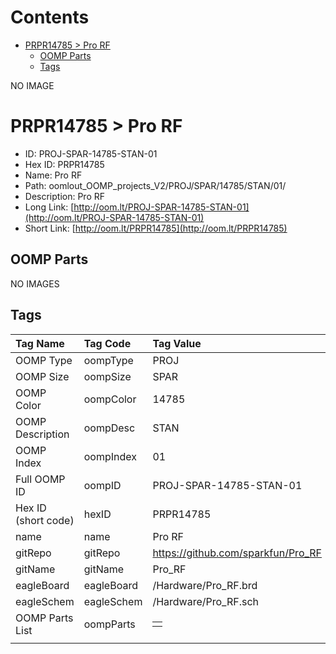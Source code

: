 



Contents
========

* [PRPR14785 > Pro RF](#prpr14785--pro-rf)
	* [OOMP Parts](#oomp-parts)
	* [Tags](#tags)
  
NO IMAGE  
# PRPR14785 > Pro RF

- ID: PROJ-SPAR-14785-STAN-01
- Hex ID: PRPR14785
- Name: Pro RF
- Path: oomlout_OOMP_projects_V2/PROJ/SPAR/14785/STAN/01/
- Description: Pro RF
- Long Link: [http://oom.lt/PROJ-SPAR-14785-STAN-01](http://oom.lt/PROJ-SPAR-14785-STAN-01)
- Short Link: [http://oom.lt/PRPR14785](http://oom.lt/PRPR14785)

## OOMP Parts
  
NO IMAGES  
## Tags
  

|Tag Name|Tag Code|Tag Value|
| :--- | :--- | :--- |
|OOMP Type|oompType|PROJ|
|OOMP Size|oompSize|SPAR|
|OOMP Color|oompColor|14785|
|OOMP Description|oompDesc|STAN|
|OOMP Index|oompIndex|01|
|Full OOMP ID|oompID|PROJ-SPAR-14785-STAN-01|
|Hex ID (short code)|hexID|PRPR14785|
|name|name|Pro RF|
|gitRepo|gitRepo|https://github.com/sparkfun/Pro_RF|
|gitName|gitName|Pro_RF|
|eagleBoard|eagleBoard|/Hardware/Pro_RF.brd|
|eagleSchem|eagleSchem|/Hardware/Pro_RF.sch|
|OOMP Parts List|oompParts|<table><tr><td></td></tr></table>|
||||
